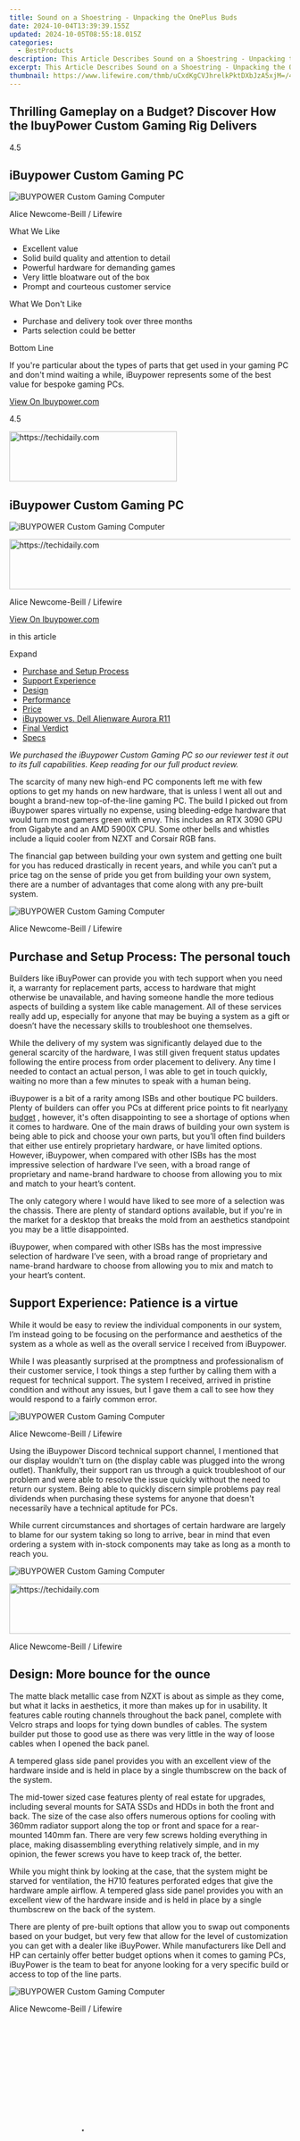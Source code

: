 ```yaml
---
title: Sound on a Shoestring - Unpacking the OnePlus Buds
date: 2024-10-04T13:39:39.155Z
updated: 2024-10-05T08:55:18.015Z
categories:
  - BestProducts
description: This Article Describes Sound on a Shoestring - Unpacking the OnePlus Buds
excerpt: This Article Describes Sound on a Shoestring - Unpacking the OnePlus Buds
thumbnail: https://www.lifewire.com/thmb/uCxdKgCVJhrelkPktDXbJzA5xjM=/400x300/filters:no_upscale():max_bytes(150000):strip_icc():format(webp)/OnePlus_BudsZ_HeroSquare-f98b87fe6c2a41d2890f3a423e073459.jpg
---
```


## Thrilling Gameplay on a Budget? Discover How the IbuyPower Custom Gaming Rig Delivers

4.5

## iBuypower Custom Gaming PC

![iBUYPOWER Custom Gaming Computer](https://www.lifewire.com/thmb/JfPPzYLJfSqrS8jirPgVEAnttBM=/1000x1000/filters:no_upscale():max_bytes(150000):strip_icc():format(webp)/Gygabyte_GEFORCE_RTX_HeroHoriz-db8d12900c4449e9b8aab6999b42372c.jpg)

Alice Newcome-Beill / Lifewire

 What We Like

* Excellent value
* Solid build quality and attention to detail
* Powerful hardware for demanding games
* Very little bloatware out of the box
* Prompt and courteous customer service

 What We Don't Like

* Purchase and delivery took over three months
* Parts selection could be better

 Bottom Line

 If you're particular about the types of parts that get used in your gaming PC and don't mind waiting a while, iBuypower represents some of the best value for bespoke gaming PCs.

[View On Ibuypower.com](https://www.ibuypower.com/gaming-pcs/pc-builder)

4.5

<!-- affiliate ads begin -->
<a href="https://aligracehair.sjv.io/c/5597632/1938693/19272" target="_top" id="1938693">
  <img src="//a.impactradius-go.com/display-ad/19272-1938693" border="0" alt="https://techidaily.com" width="300" height="90"/>
</a>
<img height="0" width="0" src="https://aligracehair.sjv.io/i/5597632/1938693/19272" style="position:absolute;visibility:hidden;" border="0" />
<!-- affiliate ads end -->

## iBuypower Custom Gaming PC

![iBUYPOWER Custom Gaming Computer](https://www.lifewire.com/thmb/zGBwMEee1S55WR87btZ_tU8wl7c=/450x450/filters:no_upscale():max_bytes(150000):strip_icc():format(webp)/Gygabyte_GEFORCE_RTX_HeroHoriz-db8d12900c4449e9b8aab6999b42372c.jpg)

<!-- affiliate ads begin -->
<a href="https://aligracehair.sjv.io/c/5597632/1975807/19272" target="_top" id="1975807">
  <img src="//a.impactradius-go.com/display-ad/19272-1975807" border="0" alt="https://techidaily.com" width="728" height="90"/>
</a>
<img height="0" width="0" src="https://aligracehair.sjv.io/i/5597632/1975807/19272" style="position:absolute;visibility:hidden;" border="0" />
<!-- affiliate ads end -->

Alice Newcome-Beill / Lifewire

[View On Ibuypower.com](https://www.ibuypower.com/gaming-pcs/pc-builder)

 in this article

 Expand

* [Purchase and Setup Process](https://www.lifewire.com/#toc-purchase-and-setup-process-the-personal-touch)
* [Support Experience](https://www.lifewire.com/#toc-support-experience-patience-is-a-virtue)
* [Design](https://www.lifewire.com/#toc-design-more-bounce-for-the-ounce)
* [Performance](https://www.lifewire.com/#toc-performance-ufos-and-big-rigs)
* [Price](https://www.lifewire.com/#toc-price-great-value-despite-the-sticker-price)
* [iBuypower vs. Dell Alienware Aurora R11](https://www.lifewire.com/#toc-ibuypower-vs-dell-alienware-aurora-r11)
* [Final Verdict](https://www.lifewire.com/#toc-final-verdict)
* [Specs](https://www.lifewire.com/#toc-full-spec)

 _We purchased the iBuypower Custom Gaming PC so our reviewer test it out to its full capabilities. Keep reading for our full product review._

 The scarcity of many new high-end PC components left me with few options to get my hands on new hardware, that is unless I went all out and bought a brand-new top-of-the-line gaming PC. The build I picked out from iBuypower spares virtually no expense, using bleeding-edge hardware that would turn most gamers green with envy. This includes an RTX 3090 GPU from Gigabyte and an AMD 5900X CPU. Some other bells and whistles include a liquid cooler from NZXT and Corsair RGB fans.

 The financial gap between building your own system and getting one built for you has reduced drastically in recent years, and while you can’t put a price tag on the sense of pride you get from building your own system, there are a number of advantages that come along with any pre-built system.

![iBUYPOWER Custom Gaming Computer](https://www.lifewire.com/thmb/-Yd3Z0BkdWgnQdWxmIOCYBiMsHw=/1500x0/filters:no_upscale():max_bytes(150000):strip_icc():format(webp)/Gygabyte_GEFORCE_RTX_02-3bb3b230aee74044b05f544b6a8dffb7.jpg)

Alice Newcome-Beill / Lifewire

## Purchase and Setup Process: The personal touch

 Builders like iBuyPower can provide you with tech support when you need it, a warranty for replacement parts, access to hardware that might otherwise be unavailable, and having someone handle the more tedious aspects of building a system like cable management. All of these services really add up, especially for anyone that may be buying a system as a gift or doesn’t have the necessary skills to troubleshoot one themselves.

 While the delivery of my system was significantly delayed due to the general scarcity of the hardware, I was still given frequent status updates following the entire process from order placement to delivery. Any time I needed to contact an actual person, I was able to get in touch quickly, waiting no more than a few minutes to speak with a human being.

 iBuypower is a bit of a rarity among ISBs and other boutique PC builders. Plenty of builders can offer you PCs at different price points to fit nearly[any budget](https://www.lifewire.com/best-budget-pcs-832103) , however, it's often disappointing to see a shortage of options when it comes to hardware. One of the main draws of building your own system is being able to pick and choose your own parts, but you’ll often find builders that either use entirely proprietary hardware, or have limited options. However, iBuypower, when compared with other ISBs has the most impressive selection of hardware I’ve seen, with a broad range of proprietary and name-brand hardware to choose from allowing you to mix and match to your heart’s content.

 The only category where I would have liked to see more of a selection was the chassis. There are plenty of standard options available, but if you're in the market for a desktop that breaks the mold from an aesthetics standpoint you may be a little disappointed.

 iBuypower, when compared with other ISBs has the most impressive selection of hardware I’ve seen, with a broad range of proprietary and name-brand hardware to choose from allowing you to mix and match to your heart’s content.

## Support Experience: Patience is a virtue

 While it would be easy to review the individual components in our system, I’m instead going to be focusing on the performance and aesthetics of the system as a whole as well as the overall service I received from iBuypower.

 While I was pleasantly surprised at the promptness and professionalism of their customer service, I took things a step further by calling them with a request for technical support. The system I received, arrived in pristine condition and without any issues, but I gave them a call to see how they would respond to a fairly common error.

![iBUYPOWER Custom Gaming Computer](https://www.lifewire.com/thmb/a_jBkcPEBjyyGVwoIDCwmSWQgdI=/1500x0/filters:no_upscale():max_bytes(150000):strip_icc():format(webp)/Gygabyte_GEFORCE_RTX_03-efdbffee4fd8432e9bec6bbbb704b7b0.jpg)

Alice Newcome-Beill / Lifewire

 Using the iBuypower Discord technical support channel, I mentioned that our display wouldn't turn on (the display cable was plugged into the wrong outlet). Thankfully, their support ran us through a quick troubleshoot of our problem and were able to resolve the issue quickly without the need to return our system. Being able to quickly discern simple problems pay real dividends when purchasing these systems for anyone that doesn't necessarily have a technical aptitude for PCs.

 While current circumstances and shortages of certain hardware are largely to blame for our system taking so long to arrive, bear in mind that even ordering a system with in-stock components may take as long as a month to reach you.

![iBUYPOWER Custom Gaming Computer](https://www.lifewire.com/thmb/OjE0wWcluyf52Y5uf0S9JXM3qFM=/1500x0/filters:no_upscale():max_bytes(150000):strip_icc():format(webp)/Gygabyte_GEFORCE_RTX_04-c215a663f64e420293eec8c248103a70.jpg)

<!-- affiliate ads begin -->
<a href="https://aligracehair.sjv.io/c/5597632/1918684/19272" target="_top" id="1918684">
  <img src="//a.impactradius-go.com/display-ad/19272-1918684" border="0" alt="https://techidaily.com" width="728" height="90"/>
</a>
<img height="0" width="0" src="https://aligracehair.sjv.io/i/5597632/1918684/19272" style="position:absolute;visibility:hidden;" border="0" />
<!-- affiliate ads end -->

Alice Newcome-Beill / Lifewire

## Design: More bounce for the ounce

 The matte black metallic case from NZXT is about as simple as they come, but what it lacks in aesthetics, it more than makes up for in usability. It features cable routing channels throughout the back panel, complete with Velcro straps and loops for tying down bundles of cables. The system builder put those to good use as there was very little in the way of loose cables when I opened the back panel.

 A tempered glass side panel provides you with an excellent view of the hardware inside and is held in place by a single thumbscrew on the back of the system.

 The mid-tower sized case features plenty of real estate for upgrades, including several mounts for SATA SSDs and HDDs in both the front and back. The size of the case also offers numerous options for cooling with 360mm radiator support along the top or front and space for a rear-mounted 140mm fan. There are very few screws holding everything in place, making disassembling everything relatively simple, and in my opinion, the fewer screws you have to keep track of, the better.

 While you might think by looking at the case, that the system might be starved for ventilation, the H710 features perforated edges that give the hardware ample airflow. A tempered glass side panel provides you with an excellent view of the hardware inside and is held in place by a single thumbscrew on the back of the system.

 There are plenty of pre-built options that allow you to swap out components based on your budget, but very few that allow for the level of customization you can get with a dealer like iBuyPower. While manufacturers like Dell and HP can certainly offer better budget options when it comes to gaming PCs, iBuyPower is the team to beat for anyone looking for a very specific build or access to top of the line parts.

![iBUYPOWER Custom Gaming Computer](https://www.lifewire.com/thmb/-qQXXO0Uc5XYVpt1sO3ttNAdVJE=/1500x0/filters:no_upscale():max_bytes(150000):strip_icc():format(webp)/Gygabyte_GEFORCE_RTX_04-fd15f80f7470451ab0d982aa7cb271c6.jpg)

Alice Newcome-Beill / Lifewire

<!-- affiliate ads begin -->
<span id="1770526">
					<video width="240" height="480" style="cursor:pointer"
           poster="//a.impactradius-go.com/display-clicktoplayimage/1770526.png"
           onclick="if(!this.playClicked){this.play();this.setAttribute('controls',true);this.playClicked=true;}">
	   <source src="//a.impactradius-go.com/display-ad/20702-1770526">
	   <img src="//a.impactradius-go.com/display-clicktoplayimage/1770526.png" style="border: none; height: 100%; width: 100%; object-fit: contain">
	</video>
	<div style="width:150px;text-align:center"><a href="javascript:window.open(decodeURIComponent('https%3A%2F%2Ftokenmetrics.sjv.io%2Fc%2F5597632%2F1770526%2F20702'), '_blank');void(0);">Click here</a></div>
</span>
<img height="0" width="0" src="https://imp.pxf.io/i/5597632/1770526/20702" style="position:absolute;visibility:hidden;" border="0" />
<!-- affiliate ads end -->

## Performance: UFOs and Big Rigs

 I used a variety of both organic and synthetic benchmarks to stress test the system to see how it would hold up. I was pleased to find it blew away benchmarks for competing systems and was able to handle the most demanding games I threw at it.

 Synthetic benchmarks included UniEngine Superposition and Cinebench R23, which are both free tools that anyone can access to stress their systems GPU and CPU respectively. I’ve also included benchmarks from other systems I’ve recommended showing how it stacks up against the parts used in a competing Alienware rig.

 **Cinebench R23**

 AMD 5900X

 Single:1553

 Multi:18983

 Intel i7-10700KF

 Single: 1309

 Multi: 12678

 **Superposition (4K Ultra)**

 Gigabyte RTX 3090

 Score: 16096

 Avg FPS: 120.39

 Nvidia GeForce RTX 3090

 Score: 13947

 Avg FPS: 103

 **Troy: A Total War Saga (4K Ultra)**

 Battle: 57.98 Avg FPS

 Campaign: 60 Avg FPS

 Siege: 60 Avg FPS

 **Gears Tactics (4K Ultra)**

 59.9 Avg FPS

 **Borderlands 3 (4K Ultra)**

 59.93 Avg FPS

 Being able to quickly discern simple problems pay real dividends when purchasing these systems for anyone that doesn't necessarily have a technical aptitude for PCs.

## Price: Great value despite the sticker price

 I used PC parts picker to assemble a list of all the components I used in the build and was pleasantly surprised to find very little was tacked on as a premium. If we had chosen to build this system ourselves, it would have cost us a grand total of $4,600 before tax, which is remarkably close to what I paid iBuypower to make the system for me ($4,562). Bear in mind that I also get access to tech support, a 1-year warranty as well as the actual assembly.

![iBUYPOWER Custom Gaming Computer](https://www.lifewire.com/thmb/ZNgdquPbxQTjbSdNS2MbGVdghT0=/1500x0/filters:no_upscale():max_bytes(150000):strip_icc():format(webp)/Gygabyte_GEFORCE_RTX_05-9982bf92d93746189e3b4fe68526bea0.jpg)

<!-- affiliate ads begin -->
<a href="https://aligracehair.sjv.io/c/5597632/2135418/19272" target="_top" id="2135418">
  <img src="//a.impactradius-go.com/display-ad/19272-2135418" border="0" alt="https://techidaily.com" width="468" height="60"/>
</a>
<img height="0" width="0" src="https://aligracehair.sjv.io/i/5597632/2135418/19272" style="position:absolute;visibility:hidden;" border="0" />
<!-- affiliate ads end -->

Alice Newcome-Beill / Lifewire

 Using iBuypower for your next PC build is an excellent value. While it isn't the most efficient way to shop for parts from a perspective of cost, it is at present the only way to get a tailor-made PC with higher-end components like AMD Zen 3 CPUs and Nvidia 30-series graphics cards. The value becomes even more apparent if you happen to lack the technical knowledge to build or service a gaming PC yourself.

 While manufacturers like Dell and HP can certainly offer better budget options when it comes to gaming PCs, iBuyPower is the team to beat for anyone looking for a very specific build or access to top of the line parts.

![iBUYPOWER Custom Gaming Computer](https://www.lifewire.com/thmb/XsZgaXVB9SDRHMcbxxsp6J7gXf4=/1500x0/filters:no_upscale():max_bytes(150000):strip_icc():format(webp)/Gygabyte_GEFORCE_RTX_06-9155c02250094bd1b2655f035149ab8e.jpg)

Alice Newcome-Beill / Lifewire

## iBuypower vs. Dell Alienware Aurora R11

 For comparison, I’m stacking this build up against one of our top picks for gaming PCs, the Dell Alienware R11\. The R11, costs about $1,000 less, and you likely won't need several weeks of lead time to have your system shipped, and you can typically buy multiple models right off the shelf. Perhaps more importantly, Alienware has updated the GPUs on all its current configurations to include Nvidia 30-series GPUs. So if that's all you're after, an Alienware R11 configuration likely represents a smarter investment.

 However, Dell can't offer the same variety of components that iBuypower has access to, and even the most exorbitant system from Alienware can't hold a candle to the iBuypower and offers little challenge to their higher-end configurations in terms of performance.

[Alienware Aurora R11 Review](https://www.lifewire.com/alienware-aurora-r11-review-5075589)

 Final Verdict

 **A powerful custom-built gaming PC with a few clicks of a mouse.**

 While many configurations from iBuypower are going to cost slightly more than other pre-fab PCs, they still offer an excellent value especially once you factor in labor and warranty. If you're buying a one-off PC that you're planning to upgrade down the line, iBuypower is easily one of your best options unless you're really looking to pinch pennies, or you need several off the shelf PCs delivered quickly, in which case you may be better served by a pre-fab option from Alienware or CLX.

## Specs

* Product Name  Custom Gaming PC
* Product Brand  iBuypower
* Price  $4,562.00
* Color  Matte Black
* Warranty  3 years
* Case  NZXT H710 Tempered Glass Gaming Case
* Case Fans  Corsair ML120 PRO Premium Magnetic Levitation 120mm Fan
* Case Lighting  2 RGB LED Lighting Strips and Digital Fan Controller
* Processor  AMD Ryzen 9 5900X Processor
* Processor Cooling  NZXT Kraken Z73 360mm Liquid Cooling System w/ LCD Display
* Video Card  NVIDIA GeForce RTX 3090
* Motherboard  Gigabyte X570 Aorus Master
* Power Supply  NZXT 850W C850 Fully Modular (850 Watt)
* Number of USB 3.2 Ports  1 Type-C, 5 Type-A
* Memory  8 GB
* Video Card Memory  24GB
* WiFi  Yes

<ins class="adsbygoogle"
     style="display:block"
     data-ad-format="autorelaxed"
     data-ad-client="ca-pub-7571918770474297"
     data-ad-slot="1223367746"></ins>

<ins class="adsbygoogle"
     style="display:block"
     data-ad-client="ca-pub-7571918770474297"
     data-ad-slot="8358498916"
     data-ad-format="auto"
     data-full-width-responsive="true"></ins>

<span class="atpl-alsoreadstyle">Also read:</span>
<div><ul>
<li><a href="https://desktop-recording.techidaily.com/new-2024-approved-unlocking-vrecorders-potential-quick-download-and-install/"><u>[New] 2024 Approved Unlocking VRecorder's Potential Quick Download & Install</u></a></li>
<li><a href="https://facebook-videos.techidaily.com/updated-2024-approved-power-up-revenue-choose-the-best-15-facebook-insights-for-sale-boosting/"><u>[Updated] 2024 Approved Power Up Revenue Choose the Best 15 Facebook Insights for Sale Boosting</u></a></li>
<li><a href="https://extra-information.techidaily.com/updated-cinematic-clarity-hub-query-responses/"><u>[Updated] Cinematic Clarity Hub Query Responses</u></a></li>
<li><a href="https://android-unlock.techidaily.com/10-easy-to-use-frp-bypass-tools-for-unlocking-google-accounts-on-samsung-galaxy-a25-5g-by-drfone-android/"><u>10 Easy-to-Use FRP Bypass Tools for Unlocking Google Accounts On Samsung Galaxy A25 5G</u></a></li>
<li><a href="https://extra-information.techidaily.com/2024-approved-best-editors-for-diy-dji-film-production-at-home/"><u>2024 Approved Best Editors for DIY DJi Film Production at Home</u></a></li>
<li><a href="https://extra-information.techidaily.com/beginners-guide-to-av1-codec-for-2024/"><u>Beginner's Guide to AV1 Codec for 2024</u></a></li>
<li><a href="https://win11-tips.techidaily.com/decreasing-cpu-impact-from-ntoskrnlexe/"><u>Decreasing CPU Impact From Ntoskrnl.exe</u></a></li>
<li><a href="https://extra-information.techidaily.com/digital-chimes-discover-the-top-tone-websites/"><u>Digital Chimes Discover the Top Tone Websites</u></a></li>
<li><a href="https://facebook-video-footage.techidaily.com/step-by-step-guide-cut-off-youtube-shorts-link-for-2024/"><u>Step-by-Step Guide Cut Off YouTube Shorts Link for 2024</u></a></li>
<li><a href="https://instagram-videos.techidaily.com/watch-over-instagrams-friendship-shifts/"><u>Watch Over Instagram's Friendship Shifts</u></a></li>
</ul></div>

